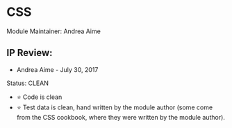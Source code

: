 # CSS

Module Maintainer: Andrea Aime

## IP Review:

 - Andrea Aime - July 30, 2017

Status: CLEAN

 * :star: Code is clean
 * :star: Test data is clean, hand written by the module author (some come from the CSS cookbook, where they were written by the module author).

